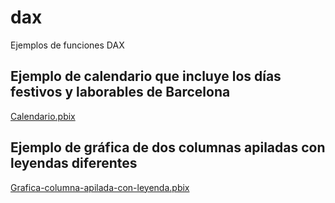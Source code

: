 # dax
Ejemplos de funciones DAX 

## Ejemplo de calendario que incluye los días festivos y laborables de Barcelona
[Calendario.pbix](../../raw/master/Calendario.pbix)

## Ejemplo de gráfica de dos columnas apiladas con leyendas diferentes
[Grafica-columna-apilada-con-leyenda.pbix](../../raw/master/Grafica-columna-apilada-con-leyenda.pbix)




